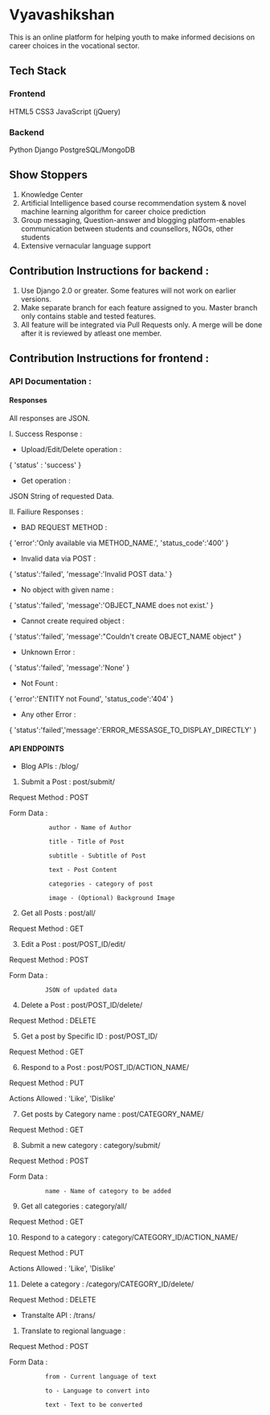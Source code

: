 # Vyavashikshan
This is an online platform for helping youth to make informed decisions on career choices in the vocational sector.
## Tech Stack
### Frontend
HTML5
CSS3
JavaScript (jQuery)
### Backend
Python
Django
PostgreSQL/MongoDB
## Show Stoppers
1. Knowledge Center
1. Artificial Intelligence based course recommendation system & novel machine learning algorithm for career choice prediction
1. Group messaging, Question-answer and blogging platform-enables communication between students and counsellors, NGOs, other students
1. Extensive vernacular language support


## Contribution Instructions for backend : 
 1. Use Django 2.0 or greater. Some features will not work on earlier versions.
 2. Make separate branch for each feature assigned to you. Master branch only contains stable and tested features.
 3. All feature will be integrated via Pull Requests only. A merge will be done after it is reviewed by atleast one member.


## Contribution Instructions for frontend :

### API Documentation :

 #### Responses
 
 All responses are JSON.
 
 I. Success Response :
 
 - Upload/Edit/Delete operation :
 
 {
 'status' : 'success'
 }
 
 - Get operation :
 
 JSON String of requested Data.
 
 II. Failiure Responses :
 
 - BAD REQUEST METHOD :
 
 {
  'error':'Only available via METHOD_NAME.',
  'status_code':'400'
  }
 
  - Invalid data via POST :
  
  {
  'status':'failed',
  'message':'Invalid POST data.'
  }
  
  - No object with given name :
  
  {
  'status':'failed',
  'message':'OBJECT_NAME does not exist.'
  }
  
  - Cannot create required object :
  
  {
  'status':'failed',
  'message':"Couldn't create OBJECT_NAME object"
  }
  
  - Unknown Error :
  
  {
  'status':'failed',
  'message':'None'
  }
  
  - Not Fount :
  
  {
  'error':'ENTITY not Found',
  'status_code':'404'
  }
  
  - Any other Error :
  
  {
  'status':'failed','message':'ERROR_MESSASGE_TO_DISPLAY_DIRECTLY'
  }
  
 #### API ENDPOINTS
 
 - Blog APIs : /blog/
 
  1. Submit a Post : post/submit/
  
   Request Method : POST
   
   Form Data :
   
               author - Name of Author
   
               title - Title of Post
               
               subtitle - Subtitle of Post
               
               text - Post Content
               
               categories - category of post
               
               image - (Optional) Background Image
  
  2. Get all Posts : post/all/
   
   Request Method : GET
   
  3. Edit a Post : post/POST_ID/edit/
   
   Request Method : POST
   
   Form Data :
   
              JSON of updated data
              
  4. Delete a Post : post/POST_ID/delete/
  
   Request Method : DELETE
   
  5. Get a post by Specific ID : post/POST_ID/
  
   Request Method : GET
   
  6. Respond to a Post : post/POST_ID/ACTION_NAME/
  
   Request Method : PUT
   
   Actions Allowed : 'Like', 'Dislike'
   
  7. Get posts by Category name : post/CATEGORY_NAME/
  
   Request Method : GET
   
  8. Submit a new category : category/submit/
  
   Request Method : POST
   
   Form Data :
   
              name - Name of category to be added
              
  9. Get all categories : category/all/
  
   Request Method : GET
   
  10. Respond to a category : category/CATEGORY_ID/ACTION_NAME/
  
   Request Method : PUT
   
   Actions Allowed : 'Like', 'Dislike'
   
  11. Delete a category : /category/CATEGORY_ID/delete/
  
   Request Method : DELETE


 - Transtalte API : /trans/
 
  1. Translate to regional language :
  
   Request Method : POST
   
   Form Data :
   
              from - Current language of text
              
              to - Language to convert into
              
              text - Text to be converted
